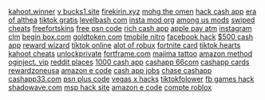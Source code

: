 <a href="https://lookerstudio.google.com/s/vqf9Pj_L4i8">kahoot.winner</a>
<a href="https://lookerstudio.google.com/u/0/reporting/b0b58c3f-c1cb-4811-8ec6-a01f4ccda316/page/DjD">v bucks1.site</a>
<a href="https://lookerstudio.google.com/reporting/0484ec25-4154-46bd-9a06-d355e52521c2/page/M01AD">firekirin.xyz</a>
<a href="https://lookerstudio.google.com/reporting/1b01c140-b72a-4528-81fa-1d8e7a59a85e?s=tDvIDjEO-b8">mohg the omen</a>
<a href="https://lookerstudio.google.com/reporting/3a29e47e-3d86-4b12-9abc-8df489ff8ee0?s=u27hqRh18wg">hack cash app</a>
<a href="https://lookerstudio.google.com/reporting/635eadc2-b48b-4746-9675-cbf3920e08de/page/DjD">era of althea</a>
<a href="https://lookerstudio.google.com/reporting/4b16138e-6d45-43f5-a504-4dcd2aa58aba/page/DjD">tiktok gratis</a>
<a href="https://lookerstudio.google.com/reporting/fd44bb1b-a3c9-4188-b08d-7bb7479d6015/page/DjD">levelbash com</a>
<a href="https://lookerstudio.google.com/reporting/dce51666-78b8-4a13-a245-06d23714e09b/page/DjD">insta mod org</a>
<a href="https://lookerstudio.google.com/reporting/1b62cec9-5b0a-4252-9468-f0ce30e3890e?s=kxNeRrHw9JU">among us mods</a>
<a href="https://lookerstudio.google.com/reporting/0e463fd1-d3d2-4325-9645-06866b845832?s=hBFCCsFFWP4">swiped cheats</a>
<a href="https://lookerstudio.google.com/s/hGbZMzxyvcs">freefortskins</a>
<a href="https://lookerstudio.google.com/reporting/ebc63707-1d14-4761-8f68-49bb428eddbe/page/DjD">free psn code</a>
<a href="https://lookerstudio.google.com/reporting/39e2561f-3fef-4ebc-96ef-8e38f5cf9b22?s=jR93E4AKVHc">rich cash app</a>
<a href="https://lookerstudio.google.com/reporting/1a2c5f7c-a11a-4d43-8efc-4f3622460200/page/DjD">apple pay atm</a>
<a href="https://lookerstudio.google.com/reporting/09f45ef8-1c20-4802-b5cb-8329a630381c/page/DjD">instagram clm</a>
<a href="https://lookerstudio.google.com/reporting/7d517474-f07c-40d0-a31a-80a059648d3b/page/DjD">begin box.com</a>
<a href="https://lookerstudio.google.com/reporting/667cdcbc-91bf-4dce-9140-f5f5d3378067/page/DjD">goldtoken com</a>
<a href="https://lookerstudio.google.com/s/q3nqX896XWk">tmobile nitro</a>
<a href="https://lookerstudio.google.com/reporting/c2217491-b674-431b-af6b-ddd4418f850c/page/DjD">facebook hack</a>
<a href="https://lookerstudio.google.com/reporting/c496edb5-4e83-4ca8-a61d-ab5bc9694e8d/page/qLT9C">$500 cash app</a>
<a href="https://lookerstudio.google.com/reporting/46b9c787-be02-4468-bc46-4d032ec7cd35/page/DjD">reward wizard</a>
<a href="https://lookerstudio.google.com/reporting/8c2046f2-2a22-485d-b949-91b3266f6017/page/DjD">tiktok online</a>
<a href="https://lookerstudio.google.com/reporting/e3885bea-1b7e-42e8-a48d-1def558147c3/page/DjD">alot of robux</a>
<a href="https://lookerstudio.google.com/reporting/31135d39-33c2-4f5a-8029-abad255e891b?s=oJc-U1n9Y3E">fortnite card</a>
<a href="https://lookerstudio.google.com/reporting/19eb4e6e-e2f3-4c72-b2b7-78e418d2349e/page/DjD">tiktok hearts</a>
<a href="https://lookerstudio.google.com/reporting/7e1b79f2-7d9b-4da9-82b4-879eb5e8c95a/page/DjD">kahoot cheats</a>
<a href="https://lookerstudio.google.com/s/t2fYLAz7Ofs">unlockprivate</a>
<a href="https://lookerstudio.google.com/reporting/3b0724cb-ca56-4dee-abd4-83a1b0b69f8d/page/DjD">fortframe.com</a>
<a href="https://lookerstudio.google.com/reporting/9686e4d3-709b-498e-a97e-fea5e950e4c5/page/DjD">majima tattoo</a>
<a href="https://lookerstudio.google.com/reporting/3ee7ec47-0ba1-47ac-997c-b2377cd7023a/page/uqWED">amazon method</a>
<a href="https://lookerstudio.google.com/reporting/bc4c5d72-89a5-43c1-a38c-b2edf97b5b45/page/FwwAD">oginject. vip</a>
<a href="https://lookerstudio.google.com/reporting/542712b1-f5e0-4463-870e-744b029dd1b9/page/cmFIC">reddit places</a>
<a href="https://lookerstudio.google.com/reporting/b340f221-81d2-4c4f-ae56-8eff63ce8948/page/YTT9C">1000 cash app</a>
<a href="https://lookerstudio.google.com/reporting/1a9a2836-c40f-4740-bf23-ee418dfd12d9/page/VnfAD">cashapp 66com</a>
<a href="https://lookerstudio.google.com/reporting/032e6b44-9ad6-4b7a-8d09-0bd8cb654263?s=hRt1ps6RMi4">cashapp cards</a>
<a href="https://lookerstudio.google.com/reporting/de1f373f-ffa3-4410-8e3a-96b3938bd83b/page/DjD">rewardzoneusa</a>
<a href="https://lookerstudio.google.com/reporting/28e2a850-6618-4688-aafc-b6964757b322/page/DjD">amazon e code</a>
<a href="https://lookerstudio.google.com/reporting/f6f172af-1477-4acf-9d86-d779bc93f49a/page/DjD">cash app jobs</a>
<a href="https://lookerstudio.google.com/reporting/14433d7b-40b9-4f79-9ed7-60920ba44465?s=lyhdb7rcwN4">chase cashapp</a>
<a href="https://lookerstudio.google.com/reporting/7e10a009-00a0-4634-b5e6-59de0b1c6a8a/page/wpfAD">cashapp33.com</a>
<a href="https://lookerstudio.google.com/reporting/3ef5b376-58a8-4f0b-b40e-c9d926ce6c67/page/pDHED">psn plus code</a>
<a href="https://lookerstudio.google.com/reporting/12db7326-ad96-42b7-aa7b-ab1e795eda33/page/INgDD">vegas x hacks</a>
<a href="https://lookerstudio.google.com/reporting/f06557e3-9c01-4865-ae81-23c7cabbd1e1/page/DjD">tiktokfolower</a>
<a href="https://lookerstudio.google.com/reporting/0c86a6ac-a67a-4d1b-9aab-d872d19dea9d/page/DjD">fb games hack</a>
<a href="https://lookerstudio.google.com/reporting/694084f4-e363-4068-a7c1-d961bfd3cf4f/page/DjD">shadowave.com</a>
<a href="https://lookerstudio.google.com/reporting/59ff108a-c201-407d-a0b7-cd58653a26e3/page/DjD">msp hack site</a>
<a href="https://lookerstudio.google.com/reporting/816b24e4-8ebc-4391-a310-45465ab48cb7/page/DjD">amazon e code</a>
<a href="https://lookerstudio.google.com/reporting/2c74592f-d9ae-48b8-9254-6c9151d8acb8/page/DjD">compte roblox</a>
